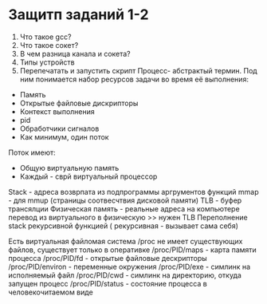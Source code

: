 # Защитп заданий 1-2
1. Что такое gcc?
2. Что такое сокет?
3. В чем разница канала и сокета?
4. Типы устройств
5. Перепечатать и запустить скрипт
Процесс- абстрактый термин. Под ним понимается набор ресурсов задачи во время её выполнения:
<ul>
<li>Память
<li>Открытые файловые дискрипторы
<li>Контекст выполнения
<li>pid
<li>Обработчики сигналов
<li>Как минимум, один поток
</ul>
Поток имеют:
<ul>
  <li>Общую виртуальную память
  <li>Каждый - сврй виртуальный процессор
</ul>

  Stack - адреса возврпата из подпрограммы аргрументов функций
  mmap - для mmup (страницы соотвесчтвия дисковой памяти)
  TLB - буфер трансялции 
  Физическая память - реальные адреса на компьютере
  перевод из виртуального в физическую >> нужен TLB
  Переполнение stack рекурсивной функцией ( рекурсивная - вызывает сама себя)
  
  
  
  Есть виртуальная файломая система /proc
  не имеет существующих файлов, существует только в оперативке
  /proc/PID/maps - карта памяти процесса
  /proc/PID/fd - открытые файловые дескрипторы
  /proc/PID/environ - переменные окружения
  /proc/PID/exe - симлинк на исполняемый файл
  /proc/PID/cwd - симлинк на директорию, откуда запущен процесс
  /proc/PID/status - состояние процесса в человекочитаемом виде
  
